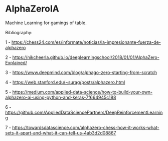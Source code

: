 # AlphaZeroIA
Machine Learning for gamings of table.


Bibliography:

1 - https://chess24.com/es/informate/noticias/la-impresionante-fuerza-de-alphazero

2 - https://nikcheerla.github.io/deeplearningschool/2018/01/01/AlphaZero-Explained/

3 - https://www.deepmind.com/blog/alphago-zero-starting-from-scratch

4 - https://web.stanford.edu/~surag/posts/alphazero.html

5 - https://medium.com/applied-data-science/how-to-build-your-own-alphazero-ai-using-python-and-keras-7f664945c188

6 - https://github.com/AppliedDataSciencePartners/DeepReinforcementLearning

7 - https://towardsdatascience.com/alphazero-chess-how-it-works-what-sets-it-apart-and-what-it-can-tell-us-4ab3d2d08867
